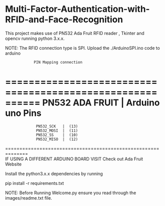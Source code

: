 # Multi-Factor-Authentication-with-RFID-and-Face-Recognition
This project makes use of PN532 Ada Fruit RFID reader , Tkinter and opencv running python 3.x.x. 

NOTE:
   The RFID connection type is SPI.
   Upload the ./ArduinoSPI.ino code to arduino

                 PIN Mapping connection 
==========================================================
 PN532   ADA FRUIT            |      Arduino uno Pins
==============================================================
                  PN532_SCK   |  (13)
                  PN532_MOSI  |  (11)
                  PN532_SS    |  (10)
                  PN532_MISO  |  (12)
 ==============================================================       
    IF USING A DIFFERENT ARDUINO BOARD VISIT   Check out Ada Fruit Website     
    
   Install the python3.x.x dependencies by running
   
   
   pip install -r requirements.txt
   
  NOTE: Before Running Welcome.py ensure you read through the images/readme.txt file.
   
